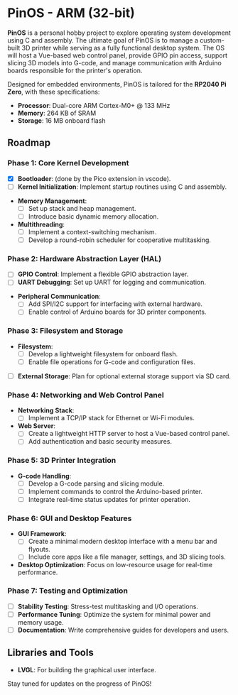 # PinOS - ARM (32-bit)

**PinOS** is a personal hobby project to explore operating system development using C and assembly. The ultimate goal of PinOS is to manage a custom-built 3D printer while serving as a fully functional desktop system. The OS will host a Vue-based web control panel, provide GPIO pin access, support slicing 3D models into G-code, and manage communication with Arduino boards responsible for the printer's operation.  

Designed for embedded environments, PinOS is tailored for the **RP2040 Pi Zero**, with these specifications:  

- **Processor**: Dual-core ARM Cortex-M0+ @ 133 MHz  
- **Memory**: 264 KB of SRAM
- **Storage**: 16 MB onboard flash  

## Roadmap

### Phase 1: Core Kernel Development
- [x] **Bootloader**: (done by the Pico extension in vscode).  
- [ ] **Kernel Initialization**: Implement startup routines using C and assembly.  
- **Memory Management**:  
  - [ ] Set up stack and heap management.  
  - [ ] Introduce basic dynamic memory allocation.  
- **Multithreading**:  
  - [ ] Implement a context-switching mechanism.  
  - [ ] Develop a round-robin scheduler for cooperative multitasking.  

### Phase 2: Hardware Abstraction Layer (HAL)
- [ ] **GPIO Control**: Implement a flexible GPIO abstraction layer.  
- [ ] **UART Debugging**: Set up UART for logging and communication.  
- **Peripheral Communication**:  
  - [ ] Add SPI/I2C support for interfacing with external hardware.  
  - [ ] Enable control of Arduino boards for 3D printer components.  

### Phase 3: Filesystem and Storage
- **Filesystem**:  
  - [ ] Develop a lightweight filesystem for onboard flash.  
  - [ ] Enable file operations for G-code and configuration files.  
- [ ] **External Storage**: Plan for optional external storage support via SD card.  

### Phase 4: Networking and Web Control Panel
- **Networking Stack**:  
  - [ ] Implement a TCP/IP stack for Ethernet or Wi-Fi modules.  
- **Web Server**:  
  - [ ] Create a lightweight HTTP server to host a Vue-based control panel.  
  - [ ] Add authentication and basic security measures.  

### Phase 5: 3D Printer Integration
- **G-code Handling**:  
  - [ ] Develop a G-code parsing and slicing module.  
  - [ ] Implement commands to control the Arduino-based printer.  
  - [ ] Integrate real-time status updates for printer operation.  

### Phase 6: GUI and Desktop Features
- **GUI Framework**:  
  - [ ] Create a minimal modern desktop interface with a menu bar and flyouts.  
  - [ ] Include core apps like a file manager, settings, and 3D slicing tools.  
- **Desktop Optimization**: Focus on low-resource usage for real-time performance.  

### Phase 7: Testing and Optimization
- [ ] **Stability Testing**: Stress-test multitasking and I/O operations.  
- [ ] **Performance Tuning**: Optimize the system for minimal power and memory usage.  
- [ ] **Documentation**: Write comprehensive guides for developers and users.  

## Libraries and Tools
- **LVGL**: For building the graphical user interface.  

Stay tuned for updates on the progress of PinOS!  
